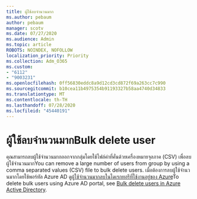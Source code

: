 ```yaml
---
title: ผู้ใช้ลบจํานวนมาก
ms.author: pebaum
author: pebaum
manager: scotv
ms.date: 07/27/2020
ms.audience: Admin
ms.topic: article
ROBOTS: NOINDEX, NOFOLLOW
localization_priority: Priority
ms.collection: Adm_O365
ms.custom:
- "6112"
- "9003231"
ms.openlocfilehash: 0ff56830eddc8a9d12cd3cd872f69a263cc7c990
ms.sourcegitcommit: b10cea11b4975354b91193327b58aa4740d34833
ms.translationtype: MT
ms.contentlocale: th-TH
ms.lasthandoff: 07/28/2020
ms.locfileid: "45440191"
---
```

# <a name="bulk-delete-user"></a><span data-ttu-id="6c0ac-102">ผู้ใช้ลบจํานวนมาก</span><span class="sxs-lookup"><span data-stu-id="6c0ac-102">Bulk delete user</span></span>

<span data-ttu-id="6c0ac-103">คุณสามารถลบผู้ใช้จํานวนมากออกจากกลุ่มโดยใช้ไฟล์ค่าที่คั่นด้วยเครื่องหมายจุลภาค (CSV) เพื่อลบผู้ใช้จํานวนมาก</span><span class="sxs-lookup"><span data-stu-id="6c0ac-103">You can remove a large number of users from group by using a comma separated values (CSV) file to bulk delete users.</span></span> <span data-ttu-id="6c0ac-104">เมื่อต้องการลบผู้ใช้จํานวนมากโดยใช้พอร์ทัล Azure AD ดู[ผู้ใช้จํานวนมากลบในไดเรกทอรีที่ใช้งานอยู่ของ Azure](https://docs.microsoft.com/azure/active-directory/users-groups-roles/users-bulk-delete)</span><span class="sxs-lookup"><span data-stu-id="6c0ac-104">To delete bulk users using Azure AD portal, see [Bulk delete users in Azure Active Directory](https://docs.microsoft.com/azure/active-directory/users-groups-roles/users-bulk-delete).</span></span>